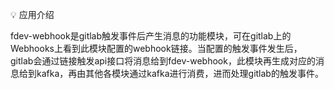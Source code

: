 💡 应用介绍

fdev-webhook是gitlab触发事件后产生消息的功能模块，可在gitlab上的Webhooks上看到此模块配置的webhook链接。当配置的触发事件发生后，
gitlab会通过链接触发api接口将消息给到fdev-webhook，此模块再生成对应的消息给到kafka，再由其他各模块通过kafka进行消费，进而处理gitlab的触发事件。
